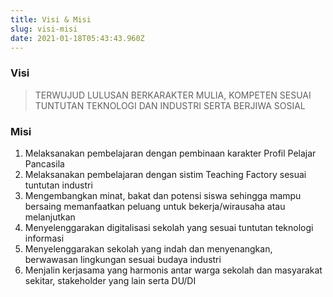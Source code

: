 ```yaml
---
title: Visi & Misi
slug: visi-misi
date: 2021-01-18T05:43:43.960Z
---
```

### Visi

> <!--StartFragment-->
>
> TERWUJUD LULUSAN BERKARAKTER MULIA, KOMPETEN SESUAI TUNTUTAN TEKNOLOGI DAN INDUSTRI SERTA BERJIWA SOSIAL
>
> <!--EndFragment-->

### Misi

<!--StartFragment-->

1. Melaksanakan pembelajaran dengan pembinaan karakter Profil Pelajar Pancasila
2. Melaksanakan pembelajaran dengan sistim Teaching Factory sesuai tuntutan industri
3. Mengembangkan minat, bakat dan potensi siswa sehingga mampu bersaing memanfaatkan peluang untuk bekerja/wirausaha atau melanjutkan
4. Menyelenggarakan digitalisasi sekolah yang sesuai tuntutan teknologi informasi
5. Menyelenggarakan sekolah yang indah dan menyenangkan, berwawasan lingkungan sesuai budaya industri
6. Menjalin kerjasama yang harmonis antar warga sekolah dan masyarakat sekitar, stakeholder yang lain serta DU/DI

<!--EndFragment-->